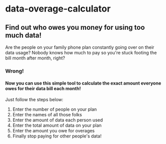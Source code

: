 # data-overage-calculator
## Find out who owes you money for using too much data!

Are the people on your family phone plan constantly going over on their data usage?
Nobody knows how much to pay so you're stuck footing the bill month after month, right?
### Wrong!
#### Now you can use this simple tool to calculate the exact amount everyone owes for their data bill each month!
Just follow the steps below:
1. Enter the number of people on your plan
1. Enter the names of all those folks
1. Enter the amount of data each person used
1. Enter the total amount of data on your plan
1. Enter the amount you owe for overages
1. Finally stop paying for other people's data!
